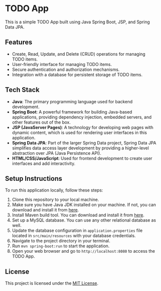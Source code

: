 # TODO App

This is a simple TODO App built using Java Spring Boot, JSP, and Spring Data JPA.

## Features

- Create, Read, Update, and Delete (CRUD) operations for managing TODO items.
- User-friendly interface for managing TODO items.
- Secure authentication and authorization mechanisms.
- Integration with a database for persistent storage of TODO items.

## Tech Stack

- **Java**: The primary programming language used for backend development.
- **Spring Boot**: A powerful framework for building Java-based applications, providing dependency injection, embedded servers, and other features out of the box.
- **JSP (JavaServer Pages)**: A technology for developing web pages with dynamic content, which is used for rendering user interfaces in this application.
- **Spring Data JPA**: Part of the larger Spring Data project, Spring Data JPA simplifies data access layer development by providing a higher-level abstraction over JPA (Java Persistence API).
- **HTML/CSS/JavaScript**: Used for frontend development to create user interfaces and add interactivity.

## Setup Instructions

To run this application locally, follow these steps:

1. Clone this repository to your local machine.
2. Make sure you have Java JDK installed on your machine. If not, you can download and install it from [here](https://www.oracle.com/java/technologies/javase-jdk11-downloads.html).
3. Install Maven build tool. You can download and install it from [here](https://maven.apache.org/download.cgi).
4. Set up a MySQL database. You can use any other relational database as well.
5. Update the database configuration in `application.properties` file located in `src/main/resources` with your database credentials.
6. Navigate to the project directory in your terminal.
7. Run `mvn spring-boot:run` to start the application.
8. Open your web browser and go to `http://localhost:8080` to access the TODO App.

## License

This project is licensed under the [MIT License](LICENSE).
